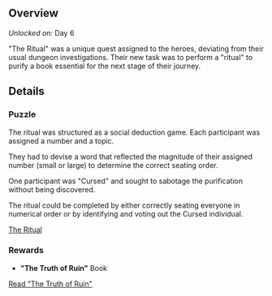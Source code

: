 <!-- title: The Ritual -->
<!-- quote: Get the order correct, and the ritual succeeds! -->
<!-- chapter: 1 -->
<!-- images: (Venue where the Ritual took place)-->
<!-- model: false -->

## Overview

_Unlocked on:_ Day 6

"The Ritual" was a unique quest assigned to the heroes, deviating from their usual dungeon investigations. Their new task was to perform a "ritual" to purify a book essential for the next stage of their journey.

## Details

### Puzzle

The ritual was structured as a social deduction game. Each participant was assigned a number and a topic.

They had to devise a word that reflected the magnitude of their assigned number (small or large) to determine the correct seating order.

One participant was "Cursed" and sought to sabotage the purification without being discovered.

The ritual could be completed by either correctly seating everyone in numerical order or by identifying and voting out the Cursed individual.

[The Ritual](#embed:https://www.youtube.com/live/tJ_YXGE3o2w?si=PuRoJPyk6DJCIjQC&t=5809)

### Rewards

- **"The Truth of Ruin"** Book

[Read "The Truth of Ruin"](#text:the-truth-of-ruin)
